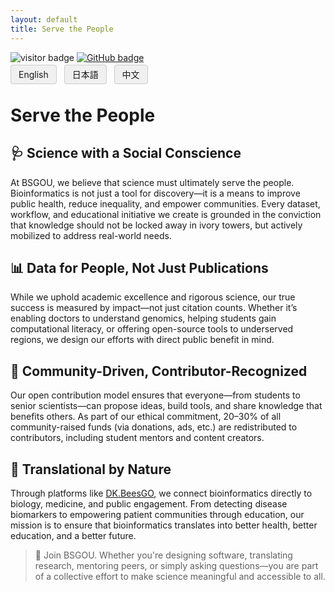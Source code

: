 ```yaml
---
layout: default
title: Serve the People
---
```


<!-- Info Row: Visitor count + GitHub profile -->
<div style="margin-top: 10px; margin-bottom: 8px;">
  <img src="https://visitor-badge.laobi.icu/badge?page_id=labonom.github.io/sources/Serve_the_People.html" alt="visitor badge"/>
  <a href="https://github.com/LabOnoM">
    <img src="https://img.shields.io/badge/GitHub-Profile-black?logo=github" alt="GitHub badge"/>
  </a>
</div>

<!-- Language Switch Row -->
<div>
  <a href="/sources/Serve_the_People.html" style="padding: 6px 12px; border: 1px solid #ccc; background-color: #f0f0f0; text-decoration: none; border-radius: 4px; margin-right: 8px;">English</a>
  <a href="/sources/Serve_the_People_JP.html" style="padding: 6px 12px; border: 1px solid #ccc; background-color: #f0f0f0; text-decoration: none; border-radius: 4px; margin-right: 8px;">日本語</a>
  <a href="/sources/Serve_the_People_CH.html" style="padding: 6px 12px; border: 1px solid #ccc; background-color: #f0f0f0; text-decoration: none; border-radius: 4px;">中文</a>
</div>

# Serve the People

## 🩺 Science with a Social Conscience

At BSGOU, we believe that science must ultimately serve the people. Bioinformatics is not just a tool for discovery—it is a means to improve public health, reduce inequality, and empower communities. Every dataset, workflow, and educational initiative we create is grounded in the conviction that knowledge should not be locked away in ivory towers, but actively mobilized to address real-world needs.

## 📊 Data for People, Not Just Publications

While we uphold academic excellence and rigorous science, our true success is measured by impact—not just citation counts. Whether it’s enabling doctors to understand genomics, helping students gain computational literacy, or offering open-source tools to underserved regions, we design our efforts with direct public benefit in mind.

## 🤲 Community-Driven, Contributor-Recognized

Our open contribution model ensures that everyone—from students to senior scientists—can propose ideas, build tools, and share knowledge that benefits others. As part of our ethical commitment, 20–30% of all community-raised funds (via donations, ads, etc.) are redistributed to contributors, including student mentors and content creators.

## 🐝 Translational by Nature

Through platforms like [DK.BeesGO](https://www.bs-gou.com/DK.BeesGO/), we connect bioinformatics directly to biology, medicine, and public engagement. From detecting disease biomarkers to empowering patient communities through education, our mission is to ensure that bioinformatics translates into better health, better education, and a better future.

> 🧭 Join BSGOU. Whether you're designing software, translating research, mentoring peers, or simply asking questions—you are part of a collective effort to make science meaningful and accessible to all.
